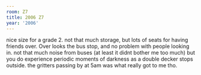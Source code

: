 ```yaml
---
room: Z7
title: 2006 Z7
year: '2006'
---
```


nice size for a grade 2. not that much storage, but lots of seats for having friends over. Over looks the bus stop, and no problem with people looking in. not that much noise from buses (at least it didnt bother me too much) but you do experience periodic moments of darkness as a double decker stops outside. the gritters passing by at 5am was what really got to me tho.